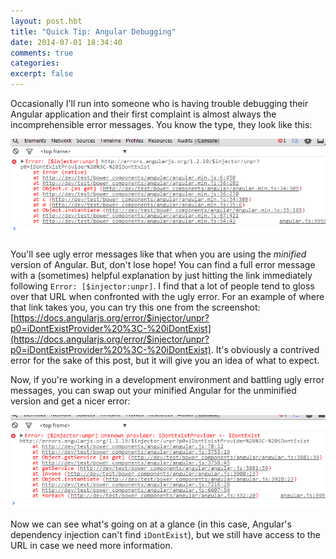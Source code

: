 ```yaml
---
layout: post.hbt
title: "Quick Tip: Angular Debugging"
date: 2014-07-01 18:34:40
comments: true
categories: 
excerpt: false
---
```

Occasionally I'll run into someone who is having trouble debugging their Angular application and their first complaint is almost always the incomprehensible error messages. You know the type, they look like this:

<a href="/assets/images/angulardebug/angular-minified-error.png" target="_blank"><img src="/assets/images/angulardebug/angular-minified-error.png"></a>

You'll see ugly error messages like that when you are using the *minified* version of Angular. But, don't lose hope! You can find a full error message with a (sometimes) helpful explanation by just hitting the link immediately following `Error: [$injector:unpr]`. I find that a lot of people tend to gloss over that URL when confronted with the ugly error. For an example of where that link takes you, you can try this one from the screenshot: [https://docs.angularjs.org/error/$injector/unpr?p0=iDontExistProvider%20%3C-%20iDontExist](https://docs.angularjs.org/error/$injector/unpr?p0=iDontExistProvider%20%3C-%20iDontExist). It's obviously a contrived error for the sake of this post, but it will give you an idea of what to expect.

Now, if you're working in a development environment and battling ugly error messages, you can swap out your minified Angular for the unminified version and get a nicer error:

<a href="/assets/images/angulardebug/angular-unminified-error.png" target="_blank"><img src="/assets/images/angulardebug/angular-unminified-error.png"></a>

Now we can see what's going on at a glance (in this case, Angular's dependency injection can't find `iDontExist`), but we still have access to the URL in case we need more information.